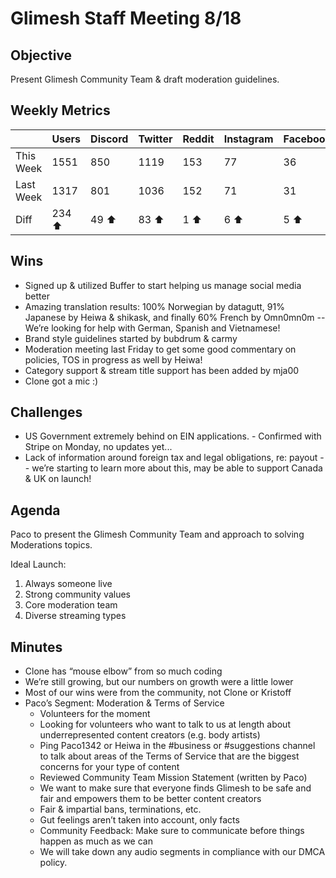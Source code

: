 
# Glimesh Staff Meeting 8/18

## Objective
Present Glimesh Community Team & draft moderation guidelines.

## Weekly Metrics
|           | Users  | Discord | Twitter | Reddit | Instagram | Facebook |
|-----------|--------|---------|---------|--------|-----------|----------|
| This Week | 1551   | 850     | 1119    | 153    | 77        | 36       |
| Last Week | 1317   | 801     | 1036    | 152    | 71        | 31       |
| Diff      | 234 ⬆  | 49 ⬆    | 83 ⬆    | 1 ⬆    | 6 ⬆       | 5 ⬆      |

## Wins
-   Signed up & utilized Buffer to start helping us manage social media better
-   Amazing translation results: 100% Norwegian by datagutt, 91% Japanese by Heiwa & shikask, and finally 60% French by Omn0mn0m -- We’re looking for help with German, Spanish and Vietnamese!
-   Brand style guidelines started by bubdrum & carmy
-   Moderation meeting last Friday to get some good commentary on policies, TOS in progress as well by Heiwa!
-   Category support & stream title support has been added by mja00
-   Clone got a mic :)
    
## Challenges
-   US Government extremely behind on EIN applications. - Confirmed with Stripe on Monday, no updates yet...
-   Lack of information around foreign tax and legal obligations, re: payout -- we’re starting to learn more about this, may be able to support Canada & UK on launch! 

## Agenda
Paco to present the Glimesh Community Team and approach to solving Moderations topics.
  
Ideal Launch:
1.  Always someone live
2.  Strong community values
3.  Core moderation team
4.  Diverse streaming types

## Minutes
-   Clone has “mouse elbow” from so much coding    
-   We’re still growing, but our numbers on growth were a little lower    
-   Most of our wins were from the community, not Clone or Kristoff    
-   Paco’s Segment: Moderation & Terms of Service    
	-   Volunteers for the moment	    
	-   Looking for volunteers who want to talk to us at length about underrepresented content creators (e.g. body artists)	    
	-   Ping Paco1342 or Heiwa in the #business or #suggestions channel to talk about areas of the Terms of Service that are the biggest concerns for your type of content	    
	-   Reviewed Community Team Mission Statement (written by Paco)	    
	-   We want to make sure that everyone finds Glimesh to be safe and fair and empowers them to be better content creators	    
	-   Fair & impartial bans, terminations, etc.	    
	-   Gut feelings aren’t taken into account, only facts	    
	-   Community Feedback: Make sure to communicate before things happen as much as we can	
	-   We will take down any audio segments in compliance with our DMCA policy.
